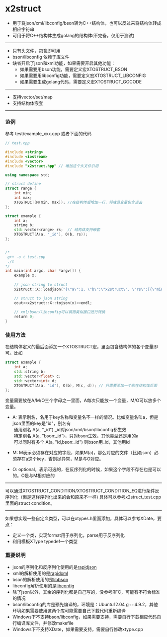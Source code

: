 x2struct
===========
- 用于将json/xml/libconfig/bson转为C++结构体，也可以反过来将结构体转成相应字符串
- 可用于将C++结构体生成golang的结构体(不完备，仅用于测试)

------
- 只有头文件，包含即可用
- bson/libconfig 依赖于库文件
- 缺省开启了json和xml功能，如果需要开启其他功能：
    - 如果需要用bson功能，需要定义宏XTOSTRUCT_BSON
    - 如果需要用libconfig功能，需要定义宏XTOSTRUCT_LIBCONFIG
    - 如果需要生成golang代码，需要定义宏XTOSTRUCT_GOCODE

------
- 支持vector/set/map
- 支持结构体嵌套

***
### 范例
参考 test/example_xxx.cpp 或者下面的代码

```C++
// test.cpp

#include <string>
#include <iostream>
#include <vector>
#include "x2struct.hpp" // 增加这个头文件引用

using namespace std;

// struct define
struct range {
    int min;
    int max;
    XTOSTRUCT(M(min, max)); //在结构体后增加一行，将成员变量包含进去
};

struct example {
    int a;
    string b;
    std::vector<range> rs;  // 结构体支持嵌套
    XTOSTRUCT(A(a, "_id"), O(b, rs));
};


/*
 g++ -o t test.cpp
 ./t
*/
int main(int argc, char *argv[]) {
    example x;
    
    // json string to struct
    x2struct::X::loadjson("{\"a\":1, \"b\":\"x2struct\", \"rs\":[{\"min\":1, \"max\":2}, {\"min\":10, \"max\":20}]}", x, false);

    // struct to json string
    cout<<x2struct::X::tojson(x)<<endl;
    
    // xml/bson/libconfig可以调用类似接口进行转换
    return 0;
}
```

### 使用方法
在结构体定义的最后面添加一个XTOSTRUCT宏，里面包含结构体的各个变量即可。比如
``` C++
struct example {
    int a;
    std::string b;
    std::vector<float> c;
    std::vector<int> d;
    XTOSTRUCT(A(a, "id"), O(b), M(c, d)); // 只需要添加一个宏在结构体后面
};
```

变量需要放在A/M/O三个字母之一里面，A每次只能放一个变量，M/O可以放多个变量。

- A: 表示别名，名用于key名称和变量名不一样的情况。比如变量名叫a，但是json里面的key是"id"，别名有<br>
  通用别名 A(a, "_id")  _id对json/xml/bson/libconfig都生效 <br>
  特定别名 A(a, "bson:_id")，只对bson生效，其他类型还是用的a <br>
  可以同时有多个 A(a, "id,bson:_id") 则bson用_id，其他用id

- M: M表示必须存在对应的字段，如果M(a)，那么对应的文件（比如json）必须存在a这个key，否则抛异常，M是与O对应。
- O: optional，表示可选的，在反序列化的时候，如果这个字段不存在也是可以的。O是与M相对应的

***
可以通过XTOSTRUCT_CONDITION/XTOSTRUCT_CONDITION_EQ进行条件反序列化（但是这样序列化出来的会和原来不一样)
具体可以参考x2struct_test.cpp里面的struct condition。
***
如果想实现一些自定义类型，可以在xtypes.h里面添加，具体可以参考XDate，要点：
- 定义一个类，实现format用于序列化，parse用于反序列化
- 利用模板XType typedef一个类型


### 重要说明
- json的序列化和反序列化使用的是[rapidjson](https://github.com/Tencent/rapidjson)
- xml的解析使用的是[rapidxml](http://rapidxml.sourceforge.net)
- bson的解析使用的是[libbson](https://github.com/mongodb/libbson/tree/1.0.0)
- libconfig解析使用的是[libconfig](https://github.com/hyperrealm/libconfig)
- 除了json以外，其余的序列化都是自己写的，没参考RFC，可能有不符合标准的情况
- bson/libconfig的库是预先编译的，环境是：Ubuntu12.04 g++4.9.2，其他环境如果需要使用这两个库可能需要自己下载代码重新编译
- Windows下不支持bson/libconfig，如果需要支持，需要自行下载相应代码自行编译库文件，并修改makefile
- Windows下不支持XDate，如果需要支持，需要自行修改xtype.cpp
